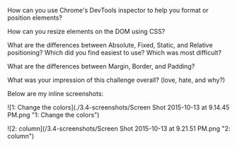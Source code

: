 



How can you use Chrome's DevTools inspector to help you format or position elements?

How can you resize elements on the DOM using CSS?

What are the differences between Absolute, Fixed, Static, and Relative positioning? Which did you find easiest to use? Which was most difficult?

What are the differences between Margin, Border, and Padding?

What was your impression of this challenge overall? (love, hate, and why?)

Below are my inline screenshots:

![1: Change the colors](./3.4-screenshots/Screen Shot 2015-10-13 at 9.14.45 PM.png "1: Change the colors")

![2: column](/3.4-screenshots/Screen Shot 2015-10-13 at 9.21.51 PM.png "2: column")